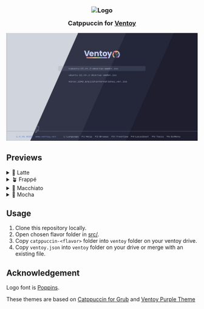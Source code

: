 <h3 align="center">
  <img src="https://raw.githubusercontent.com/catppuccin/catppuccin/main/assets/logos/exports/1544x1544_circle.png" width="100" alt="Logo"/><br/>
  <img src="https://raw.githubusercontent.com/catppuccin/catppuccin/main/assets/misc/transparent.png" height="30" width="0px"/>
  Catppuccin for <a href="https://www.ventoy.net/en/index.html">Ventoy</a>
  <img src="https://raw.githubusercontent.com/catppuccin/catppuccin/main/assets/misc/transparent.png" height="30" width="0px"/>
</h3>

<p align="center">
 <img src="assets/preview.png"/>
</p>

## Previews

<details>
<summary>🌻 Latte</summary>
  <img src="assets/latte-scaled.png"/>
</details>
<details>
<summary>🪴 Frappé</summary>
  <img src="assets/frappe-scaled.png"/>
</details>
<details>
<summary>🌺 Macchiato</summary>
  <img src="assets/macchiato-scaled.png"/>
</details>
<details>
<summary>🌿 Mocha</summary>
  <img src="assets/mocha-scaled.png"/>
</details>

## Usage

1. Clone this repository locally.
2. Open chosen flavor folder in [src/](../src).
3. Copy `catppuccin-<flavor>` folder into `ventoy` folder on your ventoy drive. 
4. Copy `ventoy.json` into `ventoy` folder on your drive or merge with an existing file.


## Acknowledgement

Logo font is [Poppins](https://fonts.google.com/specimen/Poppins).

These themes are based on [Catppuccin for Grub](https://github.com/catppuccin/grub) and [Ventoy Purple Theme](https://github.com/odiegoduarte/ventoy-purple-theme)
